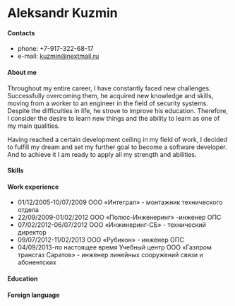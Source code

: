 # Aleksandr Kuzmin

#### Contacts
- phone: +7-917-322-68-17
- e-mail: kuzmin@nextmail.ru

#### About me
Throughout my entire career, I have constantly faced new challenges. Successfully overcoming them, he acquired new knowledge and skills, moving from a worker to an engineer in the field of security systems. Despite the difficulties in life, he strove to improve his education. Therefore, I consider the desire to learn new things and the ability to learn as one of my main qualities.

Having reached a certain development ceiling in my field of work, I decided to fulfill my dream and set my further goal to become a software developer. And to achieve it I am ready to apply all my strength and abilities.

#### Skills

#### Work experience
- 01/12/2005-10/07/2009 ООО «Интеграл» - монтажник технического отдела
- 22/09/2009-01/02/2012 ООО «Полюс-Инженеринг» -инженер ОПС
- 07/02/2012-06/07/2012 ООО «Инжинеринг-СБ» - технический директор
- 09/07/2012-11/02/2013 ООО «Рубикон» - инженер ОПС
- 04/09/2013-по настоящее время Учебный центр ООО «Газпром трансгаз Саратов» -
инженер линейных сооружений связи и абонентских
#### Education

#### Foreign language

